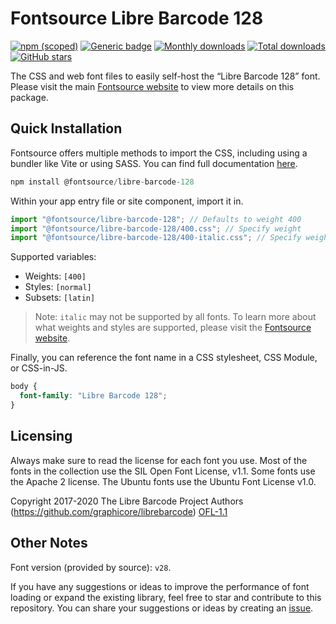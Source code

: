 # Fontsource Libre Barcode 128

[![npm (scoped)](https://img.shields.io/npm/v/@fontsource/libre-barcode-128?color=brightgreen)](https://www.npmjs.com/package/@fontsource/libre-barcode-128) [![Generic badge](https://img.shields.io/badge/fontsource-passing-brightgreen)](https://github.com/fontsource/fontsource) [![Monthly downloads](https://badgen.net/npm/dm/@fontsource/libre-barcode-128)](https://github.com/fontsource/fontsource) [![Total downloads](https://badgen.net/npm/dt/@fontsource/libre-barcode-128)](https://github.com/fontsource/fontsource) [![GitHub stars](https://img.shields.io/github/stars/fontsource/fontsource.svg?style=social&label=Star)](https://github.com/fontsource/fontsource/stargazers)

The CSS and web font files to easily self-host the “Libre Barcode 128” font. Please visit the main [Fontsource website](https://fontsource.org/fonts/libre-barcode-128) to view more details on this package.

## Quick Installation

Fontsource offers multiple methods to import the CSS, including using a bundler like Vite or using SASS. You can find full documentation [here](https://fontsource.org/docs/getting-started/introduction).

```javascript
npm install @fontsource/libre-barcode-128
```

Within your app entry file or site component, import it in.

```javascript
import "@fontsource/libre-barcode-128"; // Defaults to weight 400
import "@fontsource/libre-barcode-128/400.css"; // Specify weight
import "@fontsource/libre-barcode-128/400-italic.css"; // Specify weight and style
```

Supported variables:
- Weights: `[400]`
- Styles: `[normal]`
- Subsets: `[latin]`

> Note: `italic` may not be supported by all fonts. To learn more about what weights and styles are supported, please visit the [Fontsource website](https://fontsource.org/fonts/libre-barcode-128).

Finally, you can reference the font name in a CSS stylesheet, CSS Module, or CSS-in-JS.

```css
body {
  font-family: "Libre Barcode 128";
}
```

## Licensing
Always make sure to read the license for each font you use. Most of the fonts in the collection use the SIL Open Font License, v1.1. Some fonts use the Apache 2 license. The Ubuntu fonts use the Ubuntu Font License v1.0.

Copyright 2017-2020 The Libre Barcode Project Authors (https://github.com/graphicore/librebarcode)
[OFL-1.1](http://scripts.sil.org/OFL)

## Other Notes
Font version (provided by source): `v28`.

If you have any suggestions or ideas to improve the performance of font loading or expand the existing library, feel free to star and contribute to this repository. You can share your suggestions or ideas by creating an [issue](https://github.com/fontsource/fontsource/issues).